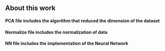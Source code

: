 ## About this work

#### PCA file includes the algorithm that reduced the dimension of the dataset
#### Normalize file includes the normalization of data
#### NN file includes the implementation of the Neural Network
